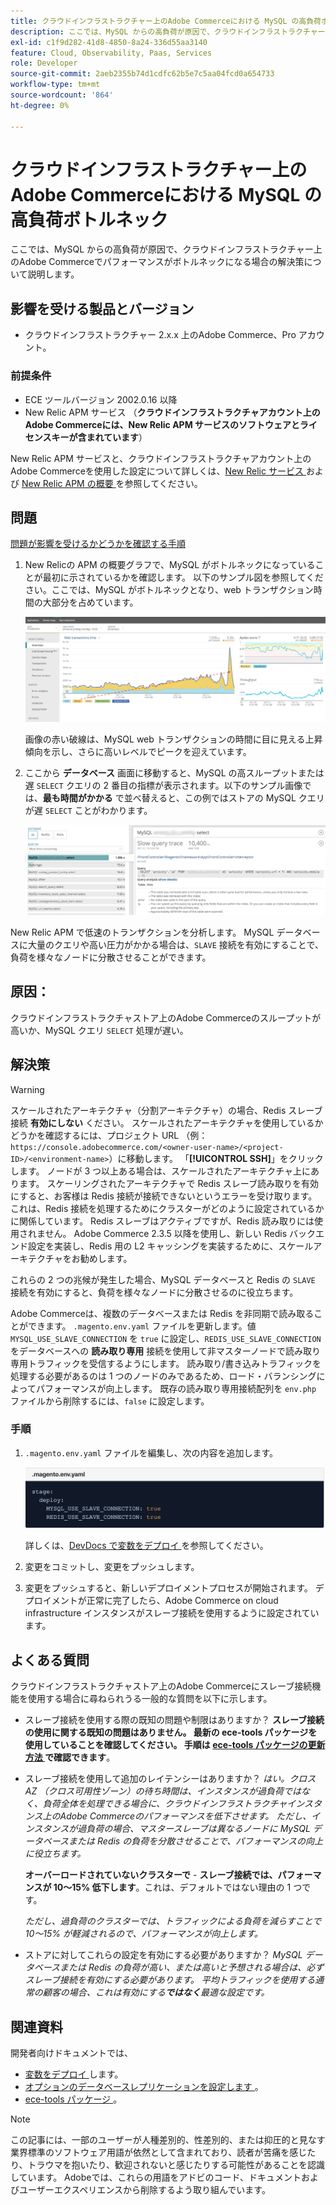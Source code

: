 ```yaml
---
title: クラウドインフラストラクチャー上のAdobe Commerceにおける MySQL の高負荷ボトルネック
description: ここでは、MySQL からの高負荷が原因で、クラウドインフラストラクチャー上のAdobe Commerceでパフォーマンスがボトルネックになる場合の解決策について説明します。
exl-id: c1f9d282-41d8-4850-8a24-336d55aa3140
feature: Cloud, Observability, Paas, Services
role: Developer
source-git-commit: 2aeb2355b74d1cdfc62b5e7c5aa04fcd0a654733
workflow-type: tm+mt
source-wordcount: '864'
ht-degree: 0%

---
```


# クラウドインフラストラクチャー上のAdobe Commerceにおける MySQL の高負荷ボトルネック

ここでは、MySQL からの高負荷が原因で、クラウドインフラストラクチャー上のAdobe Commerceでパフォーマンスがボトルネックになる場合の解決策について説明します。

## 影響を受ける製品とバージョン

* クラウドインフラストラクチャー 2.x.x 上のAdobe Commerce、Pro アカウント。

### 前提条件

* ECE ツールバージョン 2002.0.16 以降
* New Relic APM サービス （**クラウドインフラストラクチャアカウント上のAdobe Commerceには、New Relic APM サービスのソフトウェアとライセンスキーが含まれています**）

New Relic APM サービスと、クラウドインフラストラクチャアカウント上のAdobe Commerceを使用した設定について詳しくは、[New Relic サービス ](https://experienceleague.adobe.com/ja/docs/commerce-cloud-service/user-guide/monitor/new-relic/new-relic-service) および [New Relic APM の概要 ](https://docs.newrelic.com/docs/apm/new-relic-apm/getting-started/introduction-apm/) を参照してください。

## 問題

<u> 問題が影響を受けるかどうかを確認する手順 </u>

1. New Relicの APM の概要グラフで、MySQL がボトルネックになっていることが最初に示されているかを確認します。 以下のサンプル図を参照してください。ここでは、MySQL がボトルネックとなり、web トランザクション時間の大部分を占めています。

   ![KB-372_image002.png](assets/KB-372_image002.png)

   画像の赤い破線は、MySQL web トランザクションの時間に目に見える上昇傾向を示し、さらに高いレベルでピークを迎えています。
1. ここから **データベース** 画面に移動すると、MySQL の高スループットまたは遅 `SELECT` クエリの 2 番目の指標が表示されます。以下のサンプル画像では、**最も時間がかかる** で並べ替えると、この例ではストアの MySQL クエリが遅 `SELECT` ことがわかります。

   ![KB-372_image003_BluredExtension.png](assets/KB-372_image003_BlurredExtension.png)

New Relic APM で低速のトランザクションを分析します。 MySQL データベースに大量のクエリや高い圧力がかかる場合は、`SLAVE` 接続を有効にすることで、負荷を様々なノードに分散させることができます。

## 原因：

クラウドインフラストラクチャストア上のAdobe Commerceのスループットが高いか、MySQL クエリ `SELECT` 処理が遅い。

## 解決策

>[!WARNING]
>
>スケールされたアーキテクチャ（分割アーキテクチャ）の場合、Redis スレーブ接続 **有効にしない** ください。 スケールされたアーキテクチャを使用しているかどうかを確認するには、プロジェクト URL （例：`https://console.adobecommerce.com/<owner-user-name>/<project-ID>/<environment-name>`）に移動します。 「**[!UICONTROL SSH]**」をクリックします。 ノードが 3 つ以上ある場合は、スケールされたアーキテクチャ上にあります。 スケーリングされたアーキテクチャで Redis スレーブ読み取りを有効にすると、お客様は Redis 接続が接続できないというエラーを受け取ります。 これは、Redis 接続を処理するためにクラスターがどのように設定されているかに関係しています。 Redis スレーブはアクティブですが、Redis 読み取りには使用されません。 Adobe Commerce 2.3.5 以降を使用し、新しい Redis バックエンド設定を実装し、Redis 用の L2 キャッシングを実装するために、スケールアーキテクチャをお勧めします。

これらの 2 つの兆候が発生した場合、MySQL データベースと Redis の `SLAVE` 接続を有効にすると、負荷を様々なノードに分散させるのに役立ちます。

Adobe Commerceは、複数のデータベースまたは Redis を非同期で読み取ることができます。 `.magento.env.yaml` ファイルを更新します。値 `MYSQL_USE_SLAVE_CONNECTION` を `true` に設定し、`REDIS_USE_SLAVE_CONNECTION` をデータベースへの **読み取り専用** 接続を使用して非マスターノードで読み取り専用トラフィックを受信するようにします。 読み取り/書き込みトラフィックを処理する必要があるのは 1 つのノードのみであるため、ロード・バランシングによってパフォーマンスが向上します。 既存の読み取り専用接続配列を `env.php` ファイルから削除するには、`false` に設定します。

### 手順

1. `.magento.env.yaml` ファイルを編集し、次の内容を追加します。

   ![KB-372_image004.png](assets/KB-372_image004.png)

   詳しくは、[DevDocs で変数をデプロイ ](https://experienceleague.adobe.com/ja/docs/commerce-cloud-service/user-guide/configure/env/stage/variables-deploy#mysql_use_slave_connection) を参照してください。

1. 変更をコミットし、変更をプッシュします。
1. 変更をプッシュすると、新しいデプロイメントプロセスが開始されます。 デプロイメントが正常に完了したら、Adobe Commerce on cloud infrastructure インスタンスがスレーブ接続を使用するように設定されています。

## よくある質問

クラウドインフラストラクチャストア上のAdobe Commerceにスレーブ接続機能を使用する場合に尋ねられうる一般的な質問を以下に示します。

* スレーブ接続を使用する際の既知の問題や制限はありますか？ **スレーブ接続の使用に関する既知の問題はありません。 最新の ece-tools パッケージを使用していることを確認してください。 手順は [ece-tools パッケージの更新方法 ](https://experienceleague.adobe.com/ja/docs/commerce-cloud-service/user-guide/dev-tools/ece-tools/update-package) で確認できます**。
* スレーブ接続を使用して追加のレイテンシーはありますか？ *はい。クロス AZ （クロス可用性ゾーン）の待ち時間は、インスタンスが過負荷ではなく、負荷全体を処理できる場合に、クラウドインフラストラクチャインスタンス上のAdobe Commerceのパフォーマンスを低下させます。 ただし、インスタンスが過負荷の場合、マスタースレーブは異なるノードに MySQL データベースまたは Redis の負荷を分散させることで、パフォーマンスの向上に役立ちます。*

  **オーバーロードされていないクラスターで** - **スレーブ接続では、パフォーマンスが 10～15% 低下します**。これは、デフォルトではない理由の 1 つです。

  *ただし、過負荷のクラスターでは、トラフィックによる負荷を減らすことで 10～15% が軽減されるので、パフォーマンスが向上します。*
* ストアに対してこれらの設定を有効にする必要がありますか？ *MySQL データベースまたは Redis の負荷が高い、または高いと予想される場合は、必ずスレーブ接続を有効にする必要があります。 平均トラフィックを使用する通常の顧客の場合、これは有効にする&#x200B;**ではなく**&#x200B;最適な設定です。*

## 関連資料

開発者向けドキュメントでは、

* [ 変数をデプロイ ](https://experienceleague.adobe.com/ja/docs/commerce-cloud-service/user-guide/configure/env/stage/variables-deploy) します。
* [ オプションのデータベースレプリケーションを設定します ](https://experienceleague.adobe.com/ja/docs/commerce-operations/configuration-guide/storage/split-db/multi-master-replication)。
* [ece-tools パッケージ ](https://experienceleague.adobe.com/ja/docs/commerce-cloud-service/user-guide/dev-tools/ece-tools/package-overview)。

>[!NOTE]
>
>この記事には、一部のユーザーが人種差別的、性差別的、または抑圧的と見なす業界標準のソフトウェア用語が依然として含まれており、読者が苦痛を感じたり、トラウマを抱いたり、歓迎されないと感じたりする可能性があることを認識しています。 Adobeでは、これらの用語をアドビのコード、ドキュメントおよびユーザーエクスペリエンスから削除するよう取り組んでいます。
